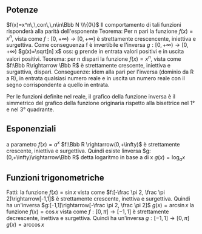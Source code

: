 
## Potenze
$f(x)=x^n\,\,con\,\,n\in\Bbb N \\\{0\}$
Il comportamento di tali funzioni risponderà alla parità dell'esponente
Teorema: Per n pari la funzione $f(x)=x^n$, vista come $f:[0,+\infty)\rightarrow[0,+\infty)$ è strettamente crescencente, iniettiva e surgettiva.
Come conseguenza f è invertibile e l'inversa $g:[0,+\infty)\rightarrow[0,+\infty)$   $g(x)=\sqrt[n] x$
oss: g prende in entrata valori positivi e in uscita valori positivi.
Teorema: per n dispari la funzione $f(x)=x^n$, vista come $f:\Bbb R\rightarrow \Bbb R$ è strettamente crescente, iniettiva e surgattiva, dispari.
Conseguenze: idem alla pari per l'inversa (dominio da R a R), in entrata qualsiasi numero reale e in uscita un numero reale con il segno corrispondente a quello in entrata.

Per le funzioni definite nel reale, il grafico della funzione inversa è il simmetrico del grafico della funzione originaria rispetto alla bisettrice nel 1° e nel 3° quadrante.

## Esponenziali
a parametro $f(x)=a^x$
$f:\Bbb R \rightarrow(0,+\infty)$ è strettamente crescente, iniettiva e surgettiva. Quindi esiste linversa $g:(0,+\infty)\rightarrow\Bbb R$ detta logaritmo in base a di x $g(x)=\log_a x$ 

## Funzioni trigonometriche

Fatti: la funzione $f(x)=\sin x$  vista come $f:[-\frac \pi 2, \frac \pi 2]\rightarrow[-1,1]$
è strettamente crescente, inettiva e surgettiva. Quindi ha un'inversa $g:[-1,1]\rightarrow[-\frac \pi 2, \frac \pi 2]$  $g(x)=\arcsin x$ 
la funzione $f(x)=\cos x$  vista come $f:[0,\pi]\rightarrow[-1,1]$ 
è strettamente decrescente, inettiva e surgettiva. Quindi ha un'inversa $g:[-1,1]\rightarrow[0,\pi]$  $g(x)=\arccos x$ 

